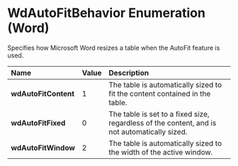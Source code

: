 
# WdAutoFitBehavior Enumeration (Word)

Specifies how Microsoft Word resizes a table when the AutoFit feature is used.



|**Name**|**Value**|**Description**|
|:-----|:-----|:-----|
| **wdAutoFitContent**|1|The table is automatically sized to fit the content contained in the table.|
| **wdAutoFitFixed**|0|The table is set to a fixed size, regardless of the content, and is not automatically sized.|
| **wdAutoFitWindow**|2|The table is automatically sized to the width of the active window.|
